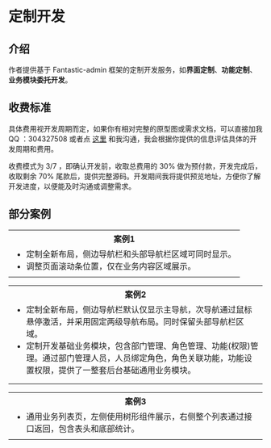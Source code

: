 <script setup>
import { withBase } from 'vitepress'
</script>

# 定制开发

## 介绍

作者提供基于 Fantastic-admin 框架的定制开发服务，如**界面定制**、**功能定制**、**业务模块委托开发**。

## 收费标准

具体费用视开发周期而定，如果你有相对完整的原型图或需求文档，可以直接加我 QQ ：304327508 或者点 [这里](https://wpa.qq.com/msgrd?v=3&uin=304327508&site=qq&menu=yes) 和我沟通，我会根据你提供的信息评估具体的开发周期和费用。

收费模式为 3/7 ，即确认开发前，收取总费用的 30% 做为预付款，开发完成后，收取剩余 70% 尾款后，提供完整源码。开发期间我将提供预览地址，方便你了解开发进度，以便能及时沟通或调整需求。

## 部分案例

<table>
	<tr>
		<th>案例1</th>
	</tr>
	<tr>
		<td>
			<ul style="margin: 0;">
				<li>定制全新布局，侧边导航栏和头部导航栏区域可同时显示。</li>
				<li>调整页面滚动条位置，仅在业务内容区域展示。</li>
			</ul>
		</td>
	</tr>
	<tr>
		<td><ZoomImg src="/customize-project1-1.png" /></td>
	</tr>
</table>

<table>
	<tr>
		<th colspan="3">案例2</th>
	</tr>
	<tr>
		<td colspan="3">
			<ul style="margin: 0;">
				<li>定制全新布局，侧边导航栏默认仅显示主导航，次导航通过鼠标悬停激活，并采用固定两级导航布局。同时保留头部导航栏区域。</li>
				<li>定制开发基础业务模块，包含部门管理、角色管理、功能(权限)管理。通过部门管理人员，人员绑定角色，角色关联功能，功能设置权限，提供了一整套后台基础通用业务模块。</li>
			</ul>
		</td>
	</tr>
	<tr>
		<td><ZoomImg src="/customize-project2-1.png" /></td>
		<td><ZoomImg src="/customize-project2-2.png" /></td>
		<td><ZoomImg src="/customize-project2-3.png" /></td>
	</tr>
	<tr>
		<td><ZoomImg src="/customize-project2-4.png" /></td>
		<td><ZoomImg src="/customize-project2-5.png" /></td>
		<td></td>
	</tr>
</table>

<table>
	<tr>
		<th>案例3</th>
	</tr>
	<tr>
		<td>
			<ul style="margin: 0;">
				<li>通用业务列表页，左侧使用树形组件展示，右侧整个列表通过接口返回，包含表头和底部统计。</li>
			</ul>
		</td>
	</tr>
	<tr>
		<td><ZoomImg src="/customize-project3-1.png" /></td>
	</tr>
</table>
